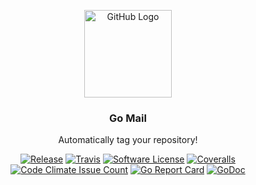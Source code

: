 <p align="center">
  <img alt="GitHub Logo" src="docs/github_logo.png" height="140" />
  <h3 align="center">Go Mail</h3>
  <p align="center">Automatically tag your repository!</p>
  <p align="center">
    <a href="https://github.com/ainsleyclark/go-mail/latest"><img alt="Release" src="https://img.shields.io/github/release/ainsleyclark/go-mail.svg?style=flat-square"></a>
    <a href="https://travis-ci.org/ainsleyclark/go-mail"><img alt="Travis" src="https://travis-ci.org/ainsleyclark/go-mail?branch=main"></a>
    <a href="/LICENSE.md"><img alt="Software License" src="https://img.shields.io/badge/license-MIT-brightgreen.svg?style=flat-square"></a>
    <a href="https://coveralls.io/github.com/ainsleyclark/go-mail?branch=main"><img alt="Coveralls" src="https://coveralls.io/repos/github.com/ainsleyclark/go-mail/badge.svg?branch=main"></a>
    <a href="https://codeclimate.com/repos/59bede4e2bfc96025600026b/feed"><img alt="Code Climate Issue Count" src="https://codeclimate.com/repos/59bede4e2bfc96025600026b/badges/d8e88772201d137ea8b7/issue_count.svg"></a>
    <a href="https://goreportcard.com/report/github.com/ainsleyclark/go-mail"><img alt="Go Report Card" src="https://goreportcard.com/badge/ggithub.com/ainsleyclark/go-mail"></a>
    <a href="https://godoc.org/github.com/oshalygin/go-tag"><img src="https://godoc.org/github.com/oshalygin/go-tag?status.svg" alt="GoDoc"></a>
  </p>
</p>


